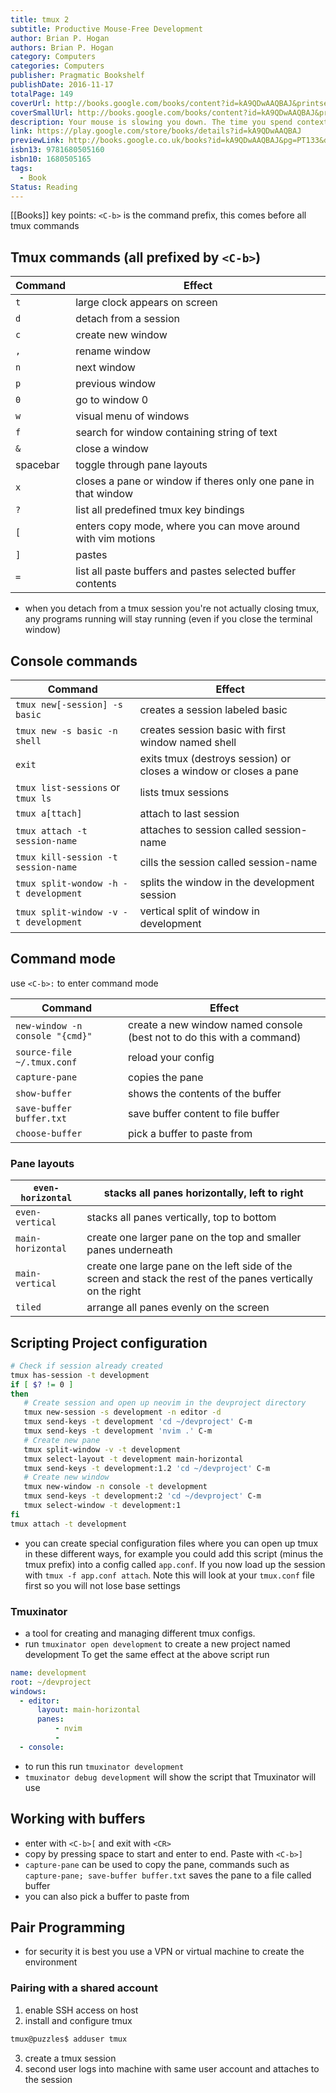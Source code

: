 ```yaml
---
title: tmux 2
subtitle: Productive Mouse-Free Development
author: Brian P. Hogan
authors: Brian P. Hogan
category: Computers
categories: Computers
publisher: Pragmatic Bookshelf
publishDate: 2016-11-17
totalPage: 149
coverUrl: http://books.google.com/books/content?id=kA9QDwAAQBAJ&printsec=frontcover&img=1&zoom=1&edge=curl&source=gbs_api
coverSmallUrl: http://books.google.com/books/content?id=kA9QDwAAQBAJ&printsec=frontcover&img=1&zoom=5&edge=curl&source=gbs_api
description: Your mouse is slowing you down. The time you spend context switching between your editor and your consoles eats away at your productivity. Take control of your environment with tmux, a terminal multiplexer that you can tailor to your workflow. With this updated second edition for tmux 2.3, you'll customize, script, and leverage tmux's unique abilities to craft a productive terminal environment that lets you keep your fingers on your keyboard's home row. You have a database console, web server, test runner, and text editor running at the same time, but switching between them and trying to find what you need takes up valuable time and breaks your concentration. By using tmux 2.3, you can improve your productivity and regain your focus. This book will show you how. This second edition includes many features requested by readers, including how to integrate plugins into your workflow, how to integrate tmux with Vim for seamless navigation - oh, and how to use tmux on Windows 10. Use tmux to manage multiple terminal sessions in a single window using only your keyboard. Manage and run programs side by side in panes, and create the perfect development environment with custom scripts so that when you're ready to work, your programs are waiting for you. Manipulate text with tmux's copy and paste buffers, so you can move text around freely between applications. Discover how easy it is to use tmux to collaborate remotely with others, and explore more advanced usage as you manage multiple tmux sessions, add custom scripts into the tmux status line, and integrate tmux with your system. Whether you're an application developer or a system administrator, you'll find many useful tricks and techniques to help you take control of your terminal.
link: https://play.google.com/store/books/details?id=kA9QDwAAQBAJ
previewLink: http://books.google.co.uk/books?id=kA9QDwAAQBAJ&pg=PT133&dq=tmux&hl=&as_pt=BOOKS&cd=5&source=gbs_api
isbn13: 9781680505160
isbn10: 1680505165
tags:
  - Book
Status: Reading
---
```

[[Books]]
key points:
`<C-b>` is the command prefix, this comes before all tmux commands
## Tmux commands (all prefixed by `<C-b>`)

| Command  | Effect                                                         |
| -------- | -------------------------------------------------------------- |
| `t`      | large clock appears on screen                                  |
| `d`      | detach from a session                                          |
| `c`      | create new window                                              |
| `,`      | rename window                                                  |
| `n`      | next window                                                    |
| `p`      | previous window                                                |
| `0`      | go to window 0                                                 |
| `w`      | visual menu of windows                                         |
| `f`      | search for window containing string of text                    |
| `&`      | close a window                                                 |
| spacebar | toggle through pane layouts                                    |
| `x`      | closes a pane or window if theres only one pane in that window |
| `?`      | list all predefined tmux key bindings                          |
| `[`      | enters copy mode, where you can move around with vim motions   |
| `]`      | pastes                                                         |
| `=`      | list all paste buffers and pastes selected buffer contents     |

- when you detach from a tmux session you're not actually closing tmux, any programs running will stay running (even if you close the terminal window)
## Console commands

| Command                               | Effect                                                            |
| ------------------------------------- | ----------------------------------------------------------------- |
| `tmux new[-session] -s basic`         | creates a session labeled basic                                   |
| `tmux new -s basic -n shell`          | creates session basic with first window named shell               |
| `exit`                                | exits tmux (destroys session) or closes a window or closes a pane |
| `tmux list-sessions` or `tmux ls`     | lists tmux sessions                                               |
| `tmux a[ttach]`                       | attach to last session                                            |
| `tmux attach -t session-name`         | attaches to session called session-name                           |
| `tmux kill-session -t session-name`   | cills the session called session-name                             |
| `tmux split-wondow -h -t development` | splits the window in the development session                      |
| `tmux split-window -v -t development` | vertical split of window in development                           |

## Command mode
use `<C-b>:` to enter command mode

| Command                         | Effect                                                                 |
| ------------------------------- | ---------------------------------------------------------------------- |
| `new-window -n console "{cmd}"` | create a new window named console (best not to do this with a command) |
| `source-file ~/.tmux.conf`      | reload your config                                                     |
| `capture-pane`                  | copies the pane                                                        |
| `show-buffer`                   | shows the contents of the buffer                                       |
| `save-buffer buffer.txt`        | save buffer content to file buffer                                     |
| `choose-buffer`                 | pick a buffer to paste from                                            |
### Pane layouts

| `even-horizontal` | stacks all panes horizontally, left to right                                                                 |
| ----------------- | ------------------------------------------------------------------------------------------------------------ |
| `even-vertical`   | stacks all panes vertically, top to bottom                                                                   |
| `main-horizontal` | create one larger pane on the top and smaller panes underneath                                               |
| `main-vertical`   | create one large pane on the left side of the screen and stack the rest of the panes vertically on the right |
| `tiled`           | arrange all panes evenly on the screen                                                                       |

## Scripting Project configuration
```bash
# Check if session already created
tmux has-session -t development
if [ $? != 0 ]
then
   # Create session and open up neovim in the devproject directory
   tmux new-session -s development -n editor -d
   tmux send-keys -t development 'cd ~/devproject' C-m
   tmux send-keys -t development 'nvim .' C-m
   # Create new pane
   tmux split-window -v -t development
   tmux select-layout -t development main-horizontal
   tmux send-keys -t development:1.2 'cd ~/devproject' C-m
   # Create new window
   tmux new-window -n console -t development
   tmux send-keys -t development:2 'cd ~/devproject' C-m
   tmux select-window -t development:1
fi
tmux attach -t development
```
- you can create special configuration files where you can open up tmux in these different ways, for example you could add this script (minus the tmux prefix) into a config called `app.conf`. If you now load up the session with `tmux -f app.conf attach`. Note this will look at your `tmux.conf` file first so you will not lose base settings

### Tmuxinator
- a tool for creating and managing different tmux configs.
- run `tmuxinator open development` to create a new project named development
To get the same effect at the above script run
```yaml
name: development
root: ~/devproject
windows:
  - editor:
      layout: main-horizontal
      panes:
          - nvim
          - 
  - console:
```
- to run this run `tmuxinator development`
- `tmuxinator debug development` will show the script that Tmuxinator will use

## Working with buffers
- enter with `<C-b>[` and exit with `<CR>` 
- copy by pressing space to start and enter to end. Paste with `<C-b>]`
- `capture-pane` can be used to copy the pane, commands such as `capture-pane; save-buffer buffer.txt` saves the pane to a file called buffer
- you can also pick a buffer to paste from

## Pair Programming
- for security it is best you use a VPN or virtual machine to create the environment
### Pairing with a shared account
1. enable SSH access on host
2. install and configure tmux
```bash
tmux@puzzles$ adduser tmux
```
3. create a tmux session
4. second user logs into machine with same user account and attaches to the session